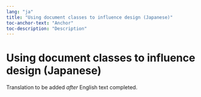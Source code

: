 ```yaml
---
lang: "ja"
title: "Using document classes to influence design (Japanese)"
toc-anchor-text: "Anchor"
toc-description: "Description"
---
```


# Using document classes to influence design (Japanese)

Translation to be added _after_ English text completed.
